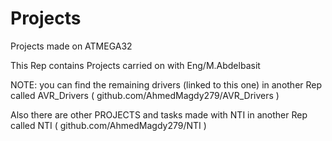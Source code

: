 # Projects
Projects made on ATMEGA32

This Rep contains Projects carried on with Eng/M.Abdelbasit

NOTE: you can find the remaining drivers (linked to this one) in another Rep called AVR_Drivers ( github.com/AhmedMagdy279/AVR_Drivers )

Also there are other PROJECTS and tasks made with NTI in another Rep called NTI ( github.com/AhmedMagdy279/NTI )

